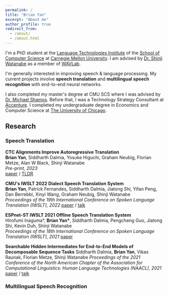 ```yaml
---
permalink: /
title: "Brian Yan"
excerpt: "About me"
author_profile: true
redirect_from: 
  - /about/
  - /about.html
---
```

I'm a PhD student at the [Language Technologies Institute](https://lti.cs.cmu.edu) of the [School of Computer Science](https://cs.cmu.edu) at [Carnegie Mellon University](https://cmu.edu). I am advised by [Dr. Shinji Watanabe](https://sites.google.com/view/shinjiwatanabe) as a member of [WAVLab](https://shinjiwlab.github.io).

I'm generally interested in improving speech & language processing. My current projects involve **speech translation** and **multilingual speech recognition** with end-to-end neural networks.

I also completed my master's degree at CMU SCS where I was advised by [Dr. Michael Shamos](http://euro.ecom.cmu.edu/shamos.html). Before that, I was a Technology Strategy Consultant at [Accenture](https://accenture.com/strategy/consulting). I completed my undergraduate degree in Economics and Computer Science at [The University of Chicago](https://uchicago.edu).

## Research
### Speech Translation
**CTC Alignments Improve Autoregressive Translation**\
**Brian Yan**, Siddharth Dalmia, Yosuke Higuchi, Graham Neubig, Florian Metze, Alan W Black, Shinji Watanabe\
*Pre-print, 2023*\
[paper](https://arxiv.org/abs/2210.05200) / [TLDR](https://twitter.com/brianyan918/status/1580309616122290176?s=20&t=kZAycuSKXZ6CuCoDR8nLrA)

**CMU's IWSLT 2022 Dialect Speech Translation System**\
**Brian Yan**, Patrick Fernandes, Siddharth Dalmia, Jiatong Shi, Yifan Peng, Dan Berrebbi, Xinyi Wang, Graham Neubig, Shinji Watanabe\
*Proceedings of the 19th International Conference on Spoken Language Translation (IWSLT), 2022*
[paper](https://aclanthology.org/2022.iwslt-1.27/) / [talk](https:assets/yan2022cmu.pdf)

**ESPnet-ST IWSLT 2021 Offline Speech Translation System**\
Hirofumi Inaguma\*, **Brian Yan\***, Siddharth Dalmia, Pengcheng Guo, Jiatong Shi, Kevin Duh, Shinji Watanabe\
*Proceedings of the 18th International Conference on Spoken Language Translation (IWSLT), 2021*
[paper](https://arxiv.org/abs/2107.00636)

**Searchable Hidden Intermediates for End-to-End Models of Decomposable Sequence Tasks**
Siddharth Dalmia, **Brian Yan**, Vikas Raunak, Florian Metze, Shinji Watanabe
*Proceedings of the 2021 Conference of the North American Chapter of the Association for Computational Linguistics: Human Language Technologies (NAACL), 2021*
[paper](https://arxiv.org/abs/2105.00573) / [talk](https:assets/dalmia2021searchable.pdf)

### Multilingual Speech Recognition

